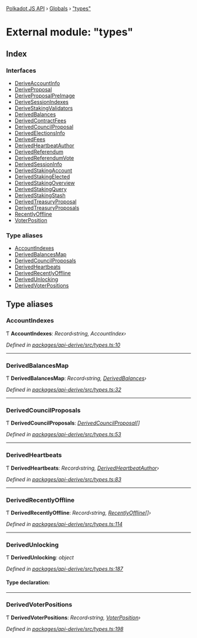 [Polkadot JS API](../README.md) › [Globals](../globals.md) › ["types"](_types_.md)

# External module: "types"

## Index

### Interfaces

* [DeriveAccountInfo](../interfaces/_types_.deriveaccountinfo.md)
* [DeriveProposal](../interfaces/_types_.deriveproposal.md)
* [DeriveProposalPreImage](../interfaces/_types_.deriveproposalpreimage.md)
* [DeriveSessionIndexes](../interfaces/_types_.derivesessionindexes.md)
* [DeriveStakingValidators](../interfaces/_types_.derivestakingvalidators.md)
* [DerivedBalances](../interfaces/_types_.derivedbalances.md)
* [DerivedContractFees](../interfaces/_types_.derivedcontractfees.md)
* [DerivedCouncilProposal](../interfaces/_types_.derivedcouncilproposal.md)
* [DerivedElectionsInfo](../interfaces/_types_.derivedelectionsinfo.md)
* [DerivedFees](../interfaces/_types_.derivedfees.md)
* [DerivedHeartbeatAuthor](../interfaces/_types_.derivedheartbeatauthor.md)
* [DerivedReferendum](../interfaces/_types_.derivedreferendum.md)
* [DerivedReferendumVote](../interfaces/_types_.derivedreferendumvote.md)
* [DerivedSessionInfo](../interfaces/_types_.derivedsessioninfo.md)
* [DerivedStakingAccount](../interfaces/_types_.derivedstakingaccount.md)
* [DerivedStakingElected](../interfaces/_types_.derivedstakingelected.md)
* [DerivedStakingOverview](../interfaces/_types_.derivedstakingoverview.md)
* [DerivedStakingQuery](../interfaces/_types_.derivedstakingquery.md)
* [DerivedStakingStash](../interfaces/_types_.derivedstakingstash.md)
* [DerivedTreasuryProposal](../interfaces/_types_.derivedtreasuryproposal.md)
* [DerivedTreasuryProposals](../interfaces/_types_.derivedtreasuryproposals.md)
* [RecentlyOffline](../interfaces/_types_.recentlyoffline.md)
* [VoterPosition](../interfaces/_types_.voterposition.md)

### Type aliases

* [AccountIndexes](_types_.md#accountindexes)
* [DerivedBalancesMap](_types_.md#derivedbalancesmap)
* [DerivedCouncilProposals](_types_.md#derivedcouncilproposals)
* [DerivedHeartbeats](_types_.md#derivedheartbeats)
* [DerivedRecentlyOffline](_types_.md#derivedrecentlyoffline)
* [DerivedUnlocking](_types_.md#derivedunlocking)
* [DerivedVoterPositions](_types_.md#derivedvoterpositions)

## Type aliases

###  AccountIndexes

Ƭ **AccountIndexes**: *Record‹string, AccountIndex›*

*Defined in [packages/api-derive/src/types.ts:10](https://github.com/polkadot-js/api/blob/77bf33b4e/packages/api-derive/src/types.ts#L10)*

___

###  DerivedBalancesMap

Ƭ **DerivedBalancesMap**: *Record‹string, [DerivedBalances](../interfaces/_types_.derivedbalances.md)›*

*Defined in [packages/api-derive/src/types.ts:32](https://github.com/polkadot-js/api/blob/77bf33b4e/packages/api-derive/src/types.ts#L32)*

___

###  DerivedCouncilProposals

Ƭ **DerivedCouncilProposals**: *[DerivedCouncilProposal](../interfaces/_types_.derivedcouncilproposal.md)[]*

*Defined in [packages/api-derive/src/types.ts:53](https://github.com/polkadot-js/api/blob/77bf33b4e/packages/api-derive/src/types.ts#L53)*

___

###  DerivedHeartbeats

Ƭ **DerivedHeartbeats**: *Record‹string, [DerivedHeartbeatAuthor](../interfaces/_types_.derivedheartbeatauthor.md)›*

*Defined in [packages/api-derive/src/types.ts:83](https://github.com/polkadot-js/api/blob/77bf33b4e/packages/api-derive/src/types.ts#L83)*

___

###  DerivedRecentlyOffline

Ƭ **DerivedRecentlyOffline**: *Record‹string, [RecentlyOffline](../interfaces/_types_.recentlyoffline.md)[]›*

*Defined in [packages/api-derive/src/types.ts:114](https://github.com/polkadot-js/api/blob/77bf33b4e/packages/api-derive/src/types.ts#L114)*

___

###  DerivedUnlocking

Ƭ **DerivedUnlocking**: *object*

*Defined in [packages/api-derive/src/types.ts:187](https://github.com/polkadot-js/api/blob/77bf33b4e/packages/api-derive/src/types.ts#L187)*

#### Type declaration:

___

###  DerivedVoterPositions

Ƭ **DerivedVoterPositions**: *Record‹string, [VoterPosition](../interfaces/_types_.voterposition.md)›*

*Defined in [packages/api-derive/src/types.ts:198](https://github.com/polkadot-js/api/blob/77bf33b4e/packages/api-derive/src/types.ts#L198)*
